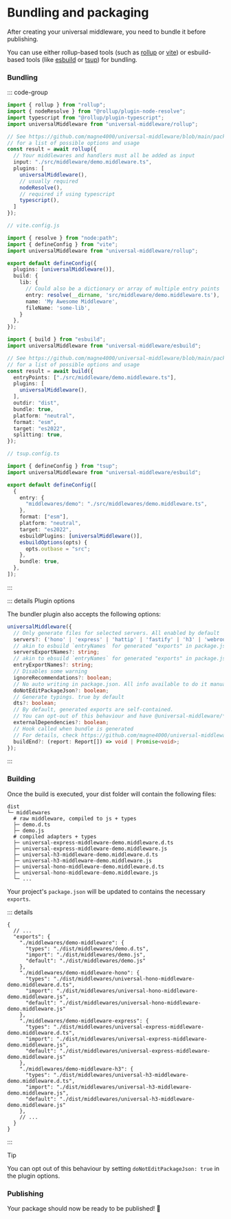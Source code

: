 # Bundling and packaging

After creating your universal middleware, you need to bundle it before publishing.

You can use either rollup-based tools (such as [rollup](https://rollupjs.org/) or [vite](https://vitejs.dev/)) or
esbuild-based tools (like [esbuild](https://esbuild.github.io/) or [tsup](https://tsup.egoist.dev/)) for bundling.

### Bundling

::: code-group

```ts [rollup]
import { rollup } from "rollup";
import { nodeResolve } from "@rollup/plugin-node-resolve";
import typescript from "@rollup/plugin-typescript";
import universalMiddleware from "universal-middleware/rollup";

// See https://github.com/magne4000/universal-middleware/blob/main/packages/universal-middleware/test/rollup.test.ts
// for a list of possible options and usage
const result = await rollup({
  // Your middlewares and handlers must all be added as input
  input: "./src/middleware/demo.middleware.ts",
  plugins: [
    universalMiddleware(),
    // usually required
    nodeResolve(),
    // required if using typescript
    typescript(),
  ]
});
```

```ts [vite]
// vite.config.js

import { resolve } from "node:path";
import { defineConfig } from "vite";
import universalMiddleware from "universal-middleware/rollup";

export default defineConfig({
  plugins: [universalMiddleware()],
  build: {
    lib: {
      // Could also be a dictionary or array of multiple entry points
      entry: resolve(__dirname, 'src/middleware/demo.middleware.ts'),
      name: 'My Awesome Middleware',
      fileName: 'some-lib',
    }
  },
});
```

```ts [esbuild]
import { build } from "esbuild";
import universalMiddleware from "universal-middleware/esbuild";

// See https://github.com/magne4000/universal-middleware/blob/main/packages/universal-middleware/test/esbuild.test.ts
// for a list of possible options and usage
const result = await build({
  entryPoints: ["./src/middleware/demo.middleware.ts"],
  plugins: [
    universalMiddleware(),
  ],
  outdir: "dist",
  bundle: true,
  platform: "neutral",
  format: "esm",
  target: "es2022",
  splitting: true,
});
```

```ts [tsup]
// tsup.config.ts

import { defineConfig } from "tsup";
import universalMiddleware from "universal-middleware/esbuild";

export default defineConfig([
  {
    entry: {
      "middlewares/demo": "./src/middlewares/demo.middleware.ts",
    },
    format: ["esm"],
    platform: "neutral",
    target: "es2022",
    esbuildPlugins: [universalMiddleware()],
    esbuildOptions(opts) {
      opts.outbase = "src";
    },
    bundle: true,
  },
]);

```

:::

::: details Plugin options

The bundler plugin also accepts the following options:

```ts
universalMiddleware({
  // Only generate files for selected servers. All enabled by default
  servers?: ('hono' | 'express' | 'hattip' | 'fastify' | 'h3' | 'webroute' | 'cloudflare-pages' | 'cloudflare-worker' | 'elysia')[];
  // akin to esbuild `entryNames` for generated "exports" in package.json
  serversExportNames?: string;
  // akin to ebsuild `entryNames` for generated "exports" in package.json
  entryExportNames?: string;
  // Disables some warning
  ignoreRecommendations?: boolean;
  // No auto writing in package.json. All info available to do it manually in `buildEnd`
  doNotEditPackageJson?: boolean;
  // Generate typings. true by default
  dts?: boolean;
  // By default, generated exports are self-contained.
  // You can opt-out of this behaviour and have @universal-middleware/* packages added as `dependencies` instead
  externalDependencies?: boolean;
  // Hook called when bundle is generated
  // For details, check https://github.com/magne4000/universal-middleware/blob/main/packages/universal-middleware/src/plugin.ts
  buildEnd?: (report: Report[]) => void | Promise<void>;
});
```

:::

### Building

Once the build is executed, your dist folder will contain the following files:

```
dist
└─ middlewares
  # raw middleware, compiled to js + types
  ├─ demo.d.ts
  ├─ demo.js
  # compiled adapters + types
  ├─ universal-express-middleware-demo.middleware.d.ts
  ├─ universal-express-middleware-demo.middleware.js
  ├─ universal-h3-middleware-demo.middleware.d.ts
  ├─ universal-h3-middleware-demo.middleware.js
  ├─ universal-hono-middleware-demo.middleware.d.ts
  ├─ universal-hono-middleware-demo.middleware.js
  └─ ...
```

Your project's `package.json` will be updated to contains the necessary `exports`.

::: details

```json5
{
  // ...
  "exports": {
    "./middlewares/demo-middleware": {
      "types": "./dist/middlewares/demo.d.ts",
      "import": "./dist/middlewares/demo.js",
      "default": "./dist/middlewares/demo.js"
    },
    "./middlewares/demo-middleware-hono": {
      "types": "./dist/middlewares/universal-hono-middleware-demo.middleware.d.ts",
      "import": "./dist/middlewares/universal-hono-middleware-demo.middleware.js",
      "default": "./dist/middlewares/universal-hono-middleware-demo.middleware.js"
    },
    "./middlewares/demo-middleware-express": {
      "types": "./dist/middlewares/universal-express-middleware-demo.middleware.d.ts",
      "import": "./dist/middlewares/universal-express-middleware-demo.middleware.js",
      "default": "./dist/middlewares/universal-express-middleware-demo.middleware.js"
    },
    "./middlewares/demo-middleware-h3": {
      "types": "./dist/middlewares/universal-h3-middleware-demo.middleware.d.ts",
      "import": "./dist/middlewares/universal-h3-middleware-demo.middleware.js",
      "default": "./dist/middlewares/universal-h3-middleware-demo.middleware.js"
    },
    // ...
  }
}
```

:::

> [!TIP]
> You can opt out of this behaviour by setting `doNotEditPackageJson: true` in the plugin options.

### Publishing

Your package should now be ready to be published! :rocket:

